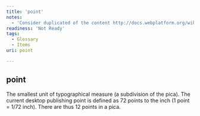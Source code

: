 ```yaml
---
title: 'point'
notes:
  - 'Consider duplicated of the content http://docs.webplatform.org/wiki/css/data_types/length#Absolute_lengths'
readiness: 'Not Ready'
tags:
  - Glossary
  - Items
uri: point

---
```

## point

The smallest unit of typographical measure (a subdivision of the pica). The current desktop publishing point is defined as 72 points to the inch (1 point = 1/72 inch). There are thus 12 points in a pica.

